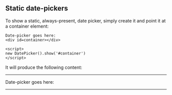 <style>
@import url(https://raw.github.com/fizker/date-picker/master/src/dp.css);
</style>

Static date-pickers
-------------------

To show a static, always-present, date picker, simply create it and point it at
a container element:

	Date-picker goes here:
	<div id=container></div>

	<script>
	new DatePicker().show('#container')
	</script>

It will produce the following content:

-----

Date-picker goes here:
<div id=container></div>

-----

<script src=https://raw.github.com/fizker/date-picker/master/src/dp.js></script>
<script>
new DatePicker().show('#container')

</script>